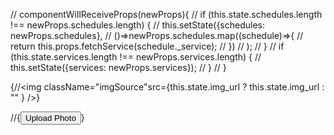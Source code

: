 
  // componentWillReceiveProps(newProps){
    // if (this.state.schedules.length !== newProps.schedules.length) {
    //   this.setState({schedules: newProps.schedules},
    //     ()=>newProps.schedules.map((schedule)=>{
    //       return this.props.fetchService(schedule._service);
    //     })
    //   );
    // }
    // if (this.state.services.length !== newProps.services.length) {
    //   this.setState({services: newProps.services});
    // }
  // }

  {//<img className="imgSource"src={this.state.img_url ? this.state.img_url : "" } />}

  //{<button onClick={this.uploadImage}>Upload Photo</button>}
